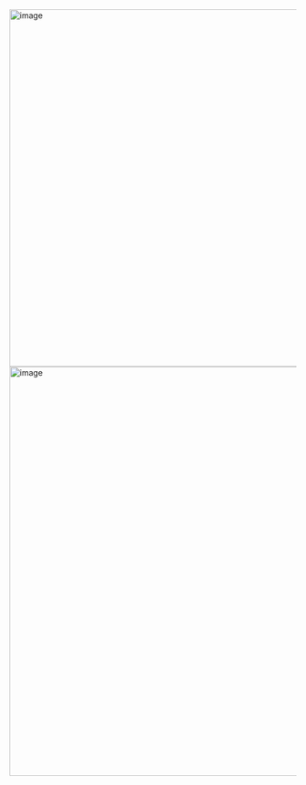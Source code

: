 
<img width="707" height="627" alt="image" src="https://github.com/user-attachments/assets/298b07f5-1552-4160-8980-9c6d66b6aeb5" />
<img width="912" height="718" alt="image" src="https://github.com/user-attachments/assets/72271a65-afb8-4c06-b04e-b35089080285" />
